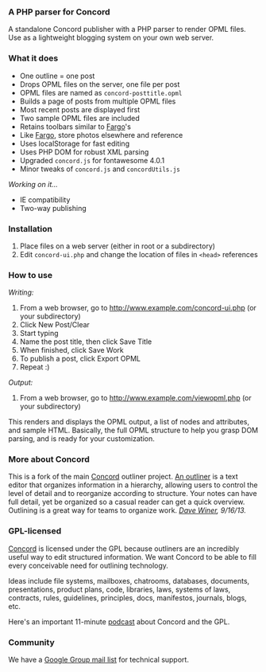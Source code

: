 ### A PHP parser for Concord

A standalone Concord publisher with a PHP parser to render OPML files. Use as a lightweight blogging system on your own web server.

### What it does

+ One outline = one post
+ Drops OPML files on the server, one file per post
+ OPML files are named as `concord-posttitle.opml`
+ Builds a page of posts from multiple OPML files
+ Most recent posts are displayed first
+ Two sample OPML files are included
+ Retains toolbars similar to <a href="http://fargo.io">Fargo</a>'s
+ Like <a href="http://fargo.io">Fargo</a>, store photos elsewhere and reference
+ Uses localStorage for fast editing
+ Uses PHP DOM for robust XML parsing
+ Upgraded `concord.js` for fontawesome 4.0.1
+ Minor tweaks of `concord.js` and `concordUtils.js`

*Working on it...* 

+ IE compatibility
+ Two-way publishing

### Installation

1. Place files on a web server (either in root or a subdirectory)
2. Edit `concord-ui.php` and change the location of files in `<head>` references
     
### How to use

*Writing:*    

1. From a web browser, go to http://www.example.com/concord-ui.php (or your subdirectory)
2. Click New Post/Clear
3. Start typing
4. Name the post title, then click Save Title
5. When finished, click Save Work
6. To publish a post, click Export OPML
7. Repeat :)

*Output:*

1. From a web browser, go to http://www.example.com/viewopml.php (or your subdirectory)

This renders and displays the OPML output, a list of nodes and attributes, and sample HTML. Basically, the full OPML structure to help you grasp DOM parsing, and is ready for your customization.

### More about Concord

This is a fork of the main <a href="https://github.com/scripting/concord">Concord</a> outliner project. <a href="http://docs.fargo.io/outlinerHowto">An outliner</a> is a text editor that organizes information in a hierarchy, allowing users to control the level of detail and to reorganize according to structure. Your notes can have full detail, yet be organized so a casual reader can get a quick overview. Outlining is a great way for teams to organize work. 
<i><a href="http://scripting.com/2013/09/16/concordOurGplOutliner">Dave Winer</a>, 9/16/13.</i>


### GPL-licensed

<a href="https://github.com/scripting/concord">Concord</a> is licensed under the GPL because outliners are an incredibly useful way to edit structured information. We want Concord to be able to fill every conceivable need for outlining technology. 

Ideas include file systems, mailboxes, chatrooms, databases, documents, presentations, product plans, code, libraries, laws, systems of laws, contracts, rules, guidelines, principles, docs, manifestos, journals, blogs, etc. 

Here's an important 11-minute <a href="http://scripting.com/2013/09/17/importantPodcastAboutConcordGpl">podcast</a> about Concord and the GPL.  


### Community

We have a <a href="https://groups.google.com/forum/?fromgroups#!forum/smallpicture-concord">Google Group mail list</a> for technical support.



